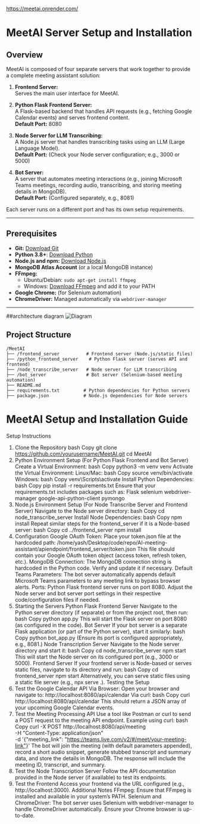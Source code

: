 https://meetai.onrender.com/

# MeetAI Server Setup and Installation

## Overview

MeetAI is composed of four separate servers that work together to provide a complete meeting assistant solution:

1. **Frontend Server:**  
   Serves the main user interface for MeetAI.

2. **Python Flask Frontend Server:**  
   A Flask-based backend that handles API requests (e.g., fetching Google Calendar events) and serves frontend content.  
   **Default Port:** 8080

3. **Node Server for LLM Transcribing:**  
   A Node.js server that handles transcribing tasks using an LLM (Large Language Model).  
   **Default Port:** (Check your Node server configuration; e.g., 3000 or 5000)

4. **Bot Server:**  
   A server that automates meeting interactions (e.g., joining Microsoft Teams meetings, recording audio, transcribing, and storing meeting details in MongoDB).  
   **Default Port:** (Configured separately, e.g., 8081)

Each server runs on a different port and has its own setup requirements.

---

## Prerequisites

- **Git:** [Download Git](https://git-scm.com/downloads)
- **Python 3.8+**: [Download Python](https://www.python.org/downloads/)
- **Node.js and npm:** [Download Node.js](https://nodejs.org/)
- **MongoDB Atlas Account** (or a local MongoDB instance)
- **FFmpeg:**  
  - Ubuntu/Debian: `sudo apt-get install ffmpeg`  
  - Windows: [Download FFmpeg](https://ffmpeg.org/download.html) and add it to your PATH
- **Google Chrome:** (for Selenium automation)
- **ChromeDriver:** Managed automatically via `webdriver-manager`

---

##architecture diagram 
![Diagram](https://github.com/user-attachments/assets/10c7097d-eb9c-439b-8274-062d18cfffa8)


## Project Structure

```
/MeetAI
├── /frontend_server          # Frontend server (Node.js/static files)
├── /python_frontend_server    # Python Flask server (serves API and frontend)
├── /node_transcribe_server   # Node server for LLM transcribing
├── /bot_server               # Bot server (Selenium-based meeting automation)
├── README.md
├── requirements.txt         # Python dependencies for Python servers
├── package.json             # Node.js dependencies for Node servers
```

# MeetAI Setup and Installation Guide

Setup Instructions
1. Clone the Repository
bash
Copy
git clone https://github.com/yourusername/MeetAI.git
cd MeetAI
2. Python Environment Setup (For Python Flask Frontend and Bot Server)
Create a Virtual Environment:
bash
Copy
python3 -m venv venv
Activate the Virtual Environment:
Linux/Mac:
bash
Copy
source venv/bin/activate
Windows:
bash
Copy
venv\Scripts\activate
Install Python Dependencies:
bash
Copy
pip install -r requirements.txt
Ensure that your requirements.txt includes packages such as:
Flask
selenium
webdriver-manager
google-api-python-client
pymongo
3. Node.js Environment Setup (For Node Transcribe Server and Frontend Server)
Navigate to the Node server directory:
bash
Copy
cd node_transcribe_server
Install Node Dependencies:
bash
Copy
npm install
Repeat similar steps for the frontend_server if it is a Node-based server:
bash
Copy
cd ../frontend_server
npm install
4. Configuration
Google OAuth Token:
Place your token.json file at the hardcoded path:
/home/yash/Desktop/code/repo/AI-meeting-assistant/apiendpoint/frontend_server/token.json
This file should contain your Google OAuth token object (access token, refresh token, etc.).
MongoDB Connection:
The MongoDB connection string is hardcoded in the Python code. Verify and update it if necessary.
Default Teams Parameters:
The bot server automatically appends default Microsoft Teams parameters to any meeting link to bypass browser alerts.
Ports:
Python Flask frontend server runs on port 8080.
Adjust the Node server and bot server port settings in their respective code/configuration files if needed.
5. Starting the Servers
Python Flask Frontend Server
Navigate to the Python server directory (if separate) or from the project root, then run:
bash
Copy
python app.py
This will start the Flask server on port 8080 (as configured in the code).
Bot Server
If your bot server is a separate Flask application (or part of the Python server), start it similarly:
bash
Copy
python bot_app.py
(Ensure its port is configured appropriately, e.g., 8081.)
Node Transcription Server
Navigate to the Node server directory and start it:
bash
Copy
cd node_transcribe_server
npm start
This will start the Node server on its configured port (e.g., 3000 or 5000).
Frontend Server
If your frontend server is Node-based or serves static files, navigate to its directory and run:
bash
Copy
cd frontend_server
npm start
Alternatively, you can serve static files using a static file server (e.g., npx serve .).
Testing the Setup
1. Test the Google Calendar API
Via Browser:
Open your browser and navigate to:
http://localhost:8080/api/calendar
Via curl:
bash
Copy
curl http://localhost:8080/api/calendar
This should return a JSON array of your upcoming Google Calendar events.
2. Test the Meeting Processing API
Use a tool like Postman or curl to send a POST request to the meeting API endpoint.
Example using curl:
bash
Copy
curl -X POST http://localhost:8080/api/meeting \
     -H "Content-Type: application/json" \
     -d '{"meeting_link": "https://teams.live.com/v2/#/meet/your-meeting-link"}'
The bot will join the meeting (with default parameters appended), record a short audio snippet, generate stubbed transcript and summary data, and store the details in MongoDB. The response will include the meeting ID, transcript, and summary.
3. Test the Node Transcription Server
Follow the API documentation provided in the Node server (if available) to test its endpoints.
4. Test the Frontend
Access your frontend via the URL configured (e.g., http://localhost:3000).
Additional Notes
FFmpeg:
Ensure that FFmpeg is installed and available in your system’s PATH.
Selenium and ChromeDriver:
The bot server uses Selenium with webdriver-manager to handle ChromeDriver automatically. Ensure your Chrome browser is up-to-date.
